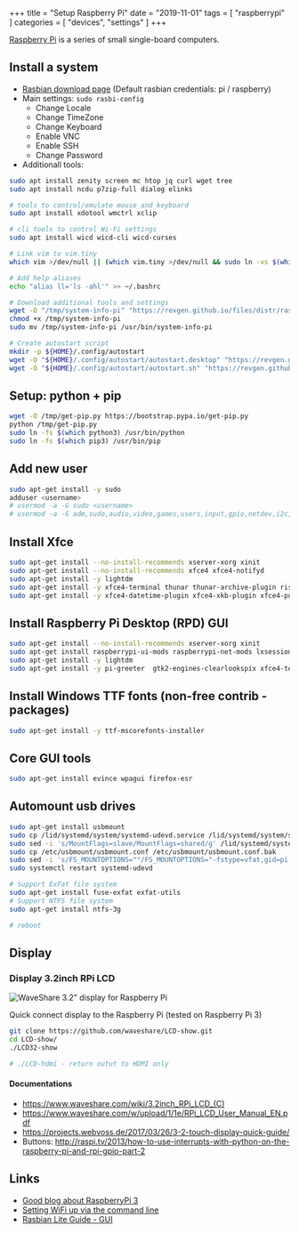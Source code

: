+++
title = "Setup Raspberry Pi"
date = "2019-11-01"
tags = [
    "raspberrypi"
]
categories = [
    "devices",
    "settings"
]
+++

[Raspberry Pi](https://en.wikipedia.org/wiki/Raspberry_Pi) is a series of small single-board computers.
<!--more-->

## Install a system

* [Rasbian download page](http://downloads.raspberrypi.org/raspbian_latest) (Default rasbian credentials: pi / raspberry)
* Main settings: ```sudo rasbi-config```
    - Change Locale
    - Change TimeZone
    - Change Keyboard
    - Enable VNC
    - Enable SSH
    - Change Password
* Additionall tools:
```bash
sudo apt install zenity screen mc htop jq curl wget tree
sudo apt install ncdu p7zip-full dialog elinks

# tools to control/emulate mouse and keyboard
sudo apt install xdotool wmctrl xclip

# cli tools to control Wi-Fi settings
sudo apt install wicd wicd-cli wicd-curses

# Link vim to vim.tiny
which vim >/dev/null || (which vim.tiny >/dev/null && sudo ln -vs $(which vim.tiny) /usr/bin/vim)

# Add help aliases
echo "alias ll='ls -ahl'" >> ~/.bashrc

# Download additional tools and settings
wget -O "/tmp/system-info-pi" "https://revgen.github.io/files/distr/raspberry-pi/system-info-pi"
chmod +x /tmp/system-info-pi
sudo mv /tmp/system-info-pi /usr/bin/system-info-pi

# Create autostart script
mkdir -p ${HOME}/.config/autostart
wget -O "${HOME}/.config/autostart/autostart.desktop" "https://revgen.github.io/files/distr/raspberry-pi/autostart/autostart.desktop"
wget -O "${HOME}/.config/autostart/autostart.sh" "https://revgen.github.io/files/distr/raspberry-pi/autostart/autostart.sh"
```


## Setup: python + pip
```bash
wget -O /tmp/get-pip.py https://bootstrap.pypa.io/get-pip.py
python /tmp/get-pip.py
sudo ln -fs $(which python3) /usr/bin/python
sudo ln -fs $(which pip3) /usr/bin/pip
```
## Add new user
```bash
sudo apt-get install -y sudo
adduser <username>
# usermod -a -G sudo <username>
# usermod -a -G adm,sudo,audio,video,games,users,input,gpio,netdev,i2c,spi <username>
```

## Install Xfce
```bash
sudo apt-get install --no-install-recommends xserver-xorg xinit
sudo apt-get install --no-install-recommends xfce4 xfce4-notifyd
sudo apt-get install -y lightdm
sudo apt-get install -y xfce4-terminal thunar thunar-archive-plugin ristretto 
sudo apt-get install -y xfce4-datetime-plugin xfce4-xkb-plugin xfce4-pulseaudio-plugin
```

## Install Raspberry Pi Desktop (RPD) GUI
```bash
sudo apt-get install --no-install-recommends xserver-xorg xinit
sudo apt-get install raspberrypi-ui-mods raspberrypi-net-mods lxsession rpd-icons
sudo apt-get install -y lightdm
sudo apt-get install -y pi-greeter  gtk2-engines-clearlookspix xfce4-terminal
```
## Install Windows TTF fonts (non-free contrib - packages)
```bash
sudo apt-get install -y ttf-mscorefonts-installer
```

## Core GUI tools
```bash
sudo apt-get install evince wpagui firefox-esr
```

## Automount usb drives
```bash
sudo apt-get install usbmount
sudo cp /lid/systemd/system/systemd-udevd.service /lid/systemd/system/systemd-udevd.service.bak
sudo sed -i 's/MountFlags=slave/MountFlags=shared/g' /lid/systemd/system/systemd-udevd.service
sudo cp /etc/usbmount/usbmount.conf /etc/usbmount/usbmount.conf.bak
sudo sed -i 's/FS_MOUNTOPTIONS=""/FS_MOUNTOPTIONS="-fstype=vfat,gid=pi,uid=pi,umask=0,allow_other,utf8"/g' /etc/usbmount/usbmount.conf
sudo systemctl restart systemd-udevd

# Support ExFat file system
sudo apt-get install fuse-exfat exfat-utils
# Support NTFS file system
sudo apt-get install ntfs-3g

# reboot
```

## Display

### Display 3.2inch RPi LCD
![WaveShare 3.2" display for Raspberry Pi](../Display-3.2inch-RPi-LCD-C-1.jpg)

Quick connect display to the Raspberry Pi (tested on Raspberry Pi 3)
```bash
git clone https://github.com/waveshare/LCD-show.git
cd LCD-show/
./LCD32-show

# ./LCD-hdmi - return outut to HDMI only
```

#### Documentations
* https://www.waveshare.com/wiki/3.2inch_RPi_LCD_(C)
* https://www.waveshare.com/w/upload/1/1e/RPi_LCD_User_Manual_EN.pdf
* https://projects.webvoss.de/2017/03/26/3-2-touch-display-quick-guide/
* Buttons: http://raspi.tv/2013/how-to-use-interrupts-with-python-on-the-raspberry-pi-and-rpi-gpio-part-2


## Links

* [Good blog about RaspberryPi 3](https://trickiknow.com/raspberry-pi-3-complete-tutorial-2018-lets-get-started/)
* [Setting WiFi up via the command line](https://www.raspberrypi.org/documentation/configuration/wireless/wireless-cli.md)
* [Rasbian Lite Guide - GUI](https://www.raspberrypi.org/forums/viewtopic.php?t=133691)
